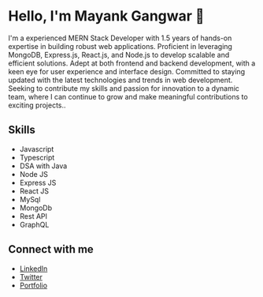 # Hello, I'm Mayank Gangwar 👋

I'm a experienced MERN Stack Developer with 1.5 years of hands-on expertise in building robust web applications. Proficient in leveraging MongoDB, Express.js, React.js, and Node.js to develop scalable and efficient solutions. Adept at both frontend and backend development, with a keen eye for user experience and interface design. Committed to staying updated with the latest technologies and trends in web development. Seeking to contribute my skills and passion for innovation to a dynamic team, where I can continue to grow and make meaningful contributions to exciting projects..

## Skills
- Javascript
- Typescript
- DSA with Java
- Node JS
- Express JS
- React JS
- MySql
- MongoDb
- Rest API
- GraphQL
  

## Connect with me
- [LinkedIn](https://linkedin.com/in/yourusername)
- [Twitter](https://twitter.com/yourusername)
- [Portfolio](https://yourportfolio.com)

<!--
**Mayankgangwr/Mayankgangwr** is a ✨ _special_ ✨ repository because its `README.md` (this file) appears on your GitHub profile.

Here are some ideas to get you started:

- 🔭 I’m currently working on ...
- 🌱 I’m currently learning ...
- 👯 I’m looking to collaborate on ...
- 🤔 I’m looking for help with ...
- 💬 Ask me about ...
- 📫 How to reach me: ...
- 😄 Pronouns: ...
- ⚡ Fun fact: ...
-->
